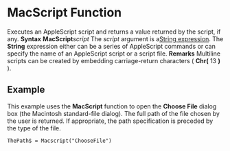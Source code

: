 
# MacScript Function



Executes an AppleScript script and returns a value returned by the script, if any.
 **Syntax**
 **MacScript**_script_
The  _script_ argument is a[String expression](b8bdf64f-5920-1ae9-16d0-b26d09524a30.md). The  **String** expression either can be a series of AppleScript commands or can specify the name of an AppleScript script or a script file.
 **Remarks**
Multiline scripts can be created by embedding carriage-return characters ( **Chr(** 13 **)** ).

## Example

This example uses the  **MacScript** function to open the **Choose File** dialog box (the Macintosh standard-file dialog). The full path of the file chosen by the user is returned. If appropriate, the path specification is preceded by the type of the file.


```
ThePath$ = Macscript("ChooseFile")


```

